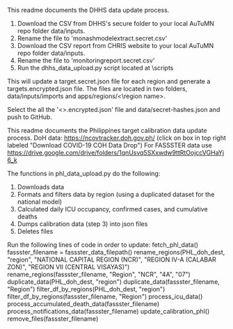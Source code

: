 This readme documents the DHHS data update process.

1. Download the CSV from DHHS's secure folder to your local  AuTuMN repo folder data/inputs.
2. Rename the file to 'monashmodelextract.secret.csv'
3. Download the CSV report from CHRIS website to your local  AuTuMN repo folder data/inputs.
4. Rename the file to 'monitoringreport.secret.csv'
3. Run the dhhs_data_upload.py script located at \scripts

This will update a target.secret.json file for each region and generate a targets.encrypted.json file. 
The files are located in two folders, data/inputs/imports and apps/regions/<\region name>.

Select the all the '<>.encrypted.json' file and  data/secret-hashes.json and push to GitHub.

This readme documents the Philippines target calibration data update process.
DoH data: https://ncovtracker.doh.gov.ph/ (click on box in top right labeled "Download COVID-19 COH Data Drop")
For FASSSTER data use https://drive.google.com/drive/folders/1qnUsvq5SXxwdw9ttRtOojccVGHaYj6_k

The functions in phl_data_upload.py do the following:
1. Downloads data
2. Formats and filters data by region (using a duplicated dataset for the national model)
3. Calculated daily ICU occupancy, confirmed cases, and cumulative deaths
4. Dumps calibration data (step 3) into json files
5. Deletes files 

Run the following lines of code in order to update:
fetch_phl_data()
fassster_filename = fassster_data_filepath()
rename_regions(PHL_doh_dest, "region", "NATIONAL CAPITAL REGION (NCR)", "REGION IV-A (CALABAR ZON)", "REGION VII (CENTRAL VISAYAS)")
rename_regions(fassster_filename, "Region", "NCR", "4A", "07")
duplicate_data(PHL_doh_dest, "region")
duplicate_data(fassster_filename, "Region")
filter_df_by_regions(PHL_doh_dest, "region")
filter_df_by_regions(fassster_filename, "Region")
process_icu_data()
process_accumulated_death_data(fassster_filename)
process_notifications_data(fassster_filename)
update_calibration_phl()
remove_files(fassster_filename)